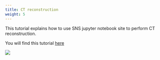 ```yaml
---
title: CT reconstruction
weight: 5
---
```


This tutorial explains how to use SNS jupyter notebook site to perform CT reconstruction.

You will find this tutorial [here](https://github.com/ornlneutronimaging/iMars3D/wiki/Use-SNS-jupyter-notebook-site-for-CT-reconstruction)

<img src='/tutorial/how_to_run_imars3d/images/screen1.png' />
